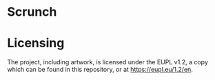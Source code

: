 # Scrunch

# Licensing
The project, including artwork, is licensed under the EUPL v1.2, a copy which can be found in this repository, or at https://eupl.eu/1.2/en. 
